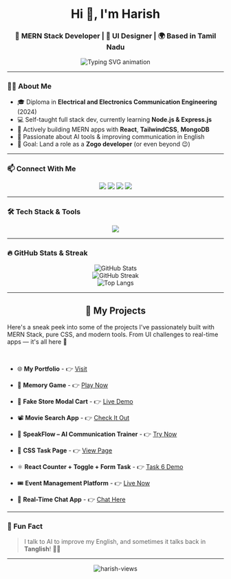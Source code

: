 <h1 align="center">Hi 👋, I'm Harish</h1>
<h3 align="center">🚀 MERN Stack Developer | 🎨 UI Designer | 🌍 Based in Tamil Nadu</h3>

<p align="center">
  <img 
    src="https://readme-typing-svg.demolab.com?font=Fira+Code&weight=500&size=24&pause=1000&color=00B2FF&center=true&vCenter=true&width=650&lines=🚀+Building+cool+apps+with+MERN+Stack...;⚛️+React+%2B+Node+%2B+Mongo+%2B+Tailwind+CSS...;📚+Always+Learning+%7C+Always+Shipping...;🤝+Let's+Connect+and+Build+Together!" 
    alt="Typing SVG animation"
  />
</p>


---

### 🙋‍♂️ About Me

- 🎓 Diploma in **Electrical and Electronics Communication Engineering** (2024)
- 💻 Self-taught full stack dev, currently learning **Node.js & Express.js**
- 🔧 Actively building MERN apps with **React**, **TailwindCSS**, **MongoDB**
- 🧠 Passionate about AI tools & improving communication in English
- 🎯 Goal: Land a role as a **Zogo developer** (or even beyond 😉)

---

### 📫 Connect With Me

<p align="center">
  <a href="mailto:mernharish@gmail.com"><img src="https://img.shields.io/badge/-Email-red?style=for-the-badge&logo=gmail&logoColor=white" /></a>
  <a href="https://www.linkedin.com/in/harishdeveloper" target="_blank"><img src="https://img.shields.io/badge/-LinkedIn-blue?style=for-the-badge&logo=linkedin&logoColor=white" /></a>
  <a href="https://github.com/IT-HARISH-R" target="_blank"><img src="https://img.shields.io/badge/-GitHub-181717?style=for-the-badge&logo=github&logoColor=white" /></a>
  <a href="https://mernharish.netlify.app/" target="_blank"><img src="https://img.shields.io/badge/-Portfolio-4ECDC4?style=for-the-badge&logo=vercel&logoColor=white" /></a>
</p>

---

### 🛠️ Tech Stack & Tools

<p align="center">
  <img src="https://skillicons.dev/icons?i=html,css,js,react,tailwind,nodejs,express,mongodb,git,github,vscode,postman" />
</p>

---

### 🔥 GitHub Stats & Streak

<p align="center">
  <img src="https://github-readme-stats.vercel.app/api?username=IT-HARISH-R&theme=tokyonight&show_icons=true" alt="GitHub Stats" />
  <br />
  <img src="https://github-readme-streak-stats.herokuapp.com/?user=IT-HARISH-R&theme=tokyonight" alt="GitHub Streak" />
  <br />
  <img src="https://github-readme-stats.vercel.app/api/top-langs/?username=IT-HARISH-R&layout=compact&theme=tokyonight" alt="Top Langs" />
</p>

---
<h2 align="center">💼 My Projects</h2>

<p align="start">Here's a sneak peek into some of the projects I've passionately built with MERN Stack, pure CSS, and modern tools. From UI challenges to real-time apps — it's all here 🚀</p>

<br/>

<p align="center"> 

- 🌐 **My Portfolio**  -  👉 [Visit](https://mernharish.netlify.app)

- 🧩 **Memory Game**  -  👉 [Play Now](https://task3-memory-game.netlify.app)

- 🛒 **Fake Store Modal Cart**  -  👉 [Live Demo](https://api-project-1.netlify.app)

- 📽️ **Movie Search App**  - 👉 [Check It Out](https://guvi-task7.netlify.app)


- 🧠 **SpeakFlow – AI Communication Trainer**  -  👉 [Try Now](https://speak-flowt.netlify.app/)

- 🎨 **CSS Task Page**  -  👉 [View Page](https://harishtask1css.netlify.app/)

- ⚛️ **React Counter + Toggle + Form Task**  -  👉 [Task 6 Demo](https://task-6-react.netlify.app/)

- 🎟️ **Event Management Platform**  -  👉 [Live Now](https://guvi-event-management-project.netlify.app/)

- 💬 **Real-Time Chat App**  -  👉 [Chat Here](https://chat-application-ue9m.onrender.com/)

</p>

---

### 🧠 Fun Fact

> I talk to AI to improve my English, and sometimes it talks back in **Tanglish**! 🤖😄

---

<p align="center">
  <img src="https://komarev.com/ghpvc/?username=IT-HARISH-R&label=Profile+Views&color=blue&style=flat" alt="harish-views" />
</p>

